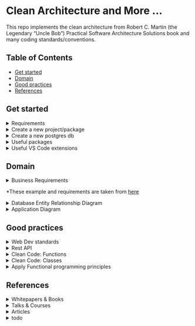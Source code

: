 # Clean Architecture and More ...

This repo implements the clean architecture from Robert C. Martin (the Legendary “Uncle Bob”) Practical Software Architecture Solutions book and many coding standards/conventions.

## Table of Contents
- [Get started](#get-started)
- [Domain](#domain)
- [Good practices](#good-practices)
- [References](#references)

## Get started

<details>
<summary>Requirements</summary>

- Install nvm
- Install node:
    - Run `nvm install <major.minor.patch>` E.g.: `nvm install 16.14.0`
    - Run `nvm use <major.minor.patch>` E.g.: `nvm use 16.14.0`
- For more details:
    - [Releases](https://nodejs.org/en/about/releases/)

</details>

<details>
<summary>Create a new project/package</summary>

- Create a source folder for your package:
    - all the characters in the package name must be lowercase
    - hyphens are allowed
    - package name length cannot exceed 214
    - See package naming rules [here](https://github.com/npm/validate-npm-package-name/#naming-rules)
- Run `npm init` in your project root folder (see package naming rules below)    
    ```
        package name: (clean-architecture-node) 
        version: (1.0.0)
        description: < your package description >
        entry point: (index.js) app.ts
        test command: test:unit
        git repository: (https://github.com/hamidgasmi/clean-architecture-node.git)
        keywords: nodejs clean-architecture conventions
        author: < your name >
        license: (ISC) MIT
    ```
    - or just: `npm init -y`
- Install dependencies:
    - Projet dependencies: `npm i <package-name> -s` or `npm i <package-name> --save-prod`
    - Dev dependencies: `npm i <package name> --save-dev`
    - Peer dependencies: manual
- More details:
    - [Package naming rules](https://github.com/npm/validate-npm-package-name/#naming-rules)
    - [Incrementing semantic versions in published packages](https://docs.npmjs.com/about-semantic-versioning#incrementing-semantic-versions-in-published-packages)
    - [Using semantic versioning to specify update types your package can accept](https://docs.npmjs.com/about-semantic-versioning#using-semantic-versioning-to-specify-update-types-your-package-can-accept)
    - [Difference between dependencies, devDependencies and peerDependencies](https://www.geeksforgeeks.org/difference-between-dependencies-devdependencies-and-peerdependencies)
    - [More about difference between dependencies, devDependencies and peerDependencies](https://stackoverflow.com/questions/18875674/whats-the-difference-between-dependencies-devdependencies-and-peerdependencies?answertab=scoredesc#tab-top)

</details>

<details>
<summary>Create a new postgres db</summary>

- Docker: `docker run -p 5432:5432 --name postgres-db -e POSTGRES_PASSWORD=password -d postgres`
- Install the `db-migrate` package:
    ```
        npm i db-migrate --save-dev
        npm i db-migrate-pg --save-dev
        npm i db-migrate-plugin-typescript --save-dev
    ```
- Create a `database.json` file with the content below:
    ```json
        {
            "dev": {
                "driver": "pg",
                "user": "postgres",
                "password": "password",
                "host": "localhost",
                "database": "postgres"
            }
        }
    ```

</details>

<details>
<summary>Useful packages</summary>

- shx: 
- husky:
- eslint:
- license-checker:
- nyc:
- sinon:
- joi: data validator

</details>

<details>
<summary>Useful VS Code extensions</summary>

- Better Comments:

</details>

## Domain

<details>
<summary>Business Requirements</summary>

- 2 main entities: 
    - Student and Course
    - They can exist on their own and have their own life cycle
- Student entity:
    - It can enroll in one or several courses
    - It keeps track of the courses it's enrolled in
- Course entity:
    - It keeps track of the number of students enrolled in it
- Application:
    - It allows the creation and editing of a new `Course` or a new `Student` independently of each other
    - It allows a `Student` to enroll in a `Course` if and only if the student has successfully registered their enrollment in the course
    - It updates its entities accordingly when a `Student` successfully enroll to a `Course`

</details>

*These example and requirements are taken from [here](https://medium.com/@gushakov/clean-domain-driven-design-2236f5430a05)

<details>
<summary>Database Entity Relationship Diagram</summary>

![database entity relationship diagram](./docs/bdd.drawio.svg)

</details>

<details>
<summary>Application Diagram</summary>

![Application diagram](./docs/cleanArchitectureNodeDiagrams.drawio.svg)

</details>

## Good practices

<details>
<summary>Web Dev standards</summary>

- Header names:
    - [RFC: Deprecating the "X-" Prefix and Similar Constructs in Application Protocols](https://www.rfc-editor.org/rfc/rfc6648)
    - [Stackoverflow: For more details](https://stackoverflow.com/questions/3561381/custom-http-headers-naming-conventions)

</details>

<details>
<summary>Rest API</summary>

- Use unique identifier headers: `x-request-id`, `x-trace-id` or `x-correlation-id`
    - [Correlation IDs for microservices architectures](https://hilton.org.uk/blog/microservices-correlation-id)
- Return resource only when requested: use header `x-return-resource`

</details>

<details>
<summary>Clean Code: Functions</summary>

- It shouldn't accept more than 3 parameters: use a data-structure as a parameter instead of having a lot of parameters
- It should be small => Should do exactly One Thing (Single responsability principle)
- Same level of abstractions: should contain same level of abstraction (high or low level)
    ```
        // Bad example
        function saveUser(name, email) {
            if !isValid(name) { // high abstraction level
                return false
            }
            if !email.include('@) { // Low abstraction level
                return false
            }
        }
    ```
- Should do work that's one level of abstraction below their name
    ```
        // Good example
        function isValidEmail(email) {
            return email.include('@) ? true : false
        }
    ```
    ```
        // Bad example
        function saveUser(name, email) {
            if (!name.length === 0) { // too low abstraction level
                return false
            }
            if !email.include('@) { // too Low abstraction level
                return false
            }
            //...
        }
    ```
- Public methods: fail fast by using guards 1st. (defensive programming)
- CQS principle
    - Tester-Doer pattern: if we want to allow users of our api to avoid dealing with exceptions, then provide a tester property.

</details>

<details>
<summary>Clean Code: Classes</summary>

- Write high cohesive class:
    - Class cohesion: how much are your class methods using the class properties
    - Maximum Cohesion: all methods each use all properties (highly cohesive object). Properties could be private
    - No Cohesion: all methods don't use any class properties. Properties are managed outside of the class (properties are public).
- Law of Demeter: 
    - Code in a method may only access direct internals (properties and methods) of:
        - The object it belongs to
        - Objects that are stored in properties of that object
        - Objects which are received as method parameters
        - Objects which are created in the method
    - E.g. avoid accessing object of object: `this.customer.lastPurshase.date`
- Tell, don't ask:
    - Have other classes to do the job for you (instead of asking for data to do the job)
- Follow SOLID:
    - S (SRP: the Single-Responsibility principle): classes should have a single responsibility, it shouldn't change for more than one reason.
    - O (OCP: the Open-Close principle): a class should be open for extension but closed for modification (Polymorphism, composition)
    - L (LSP: the Liskov Substitution principle): objects should be replaceable with instances of their subclasses without altering the behavior.
    - I (ISP: the Interface Segregation principle): many client-specific interfaces are better than one general purpose interface.
    - D (DIP: the Dependency Inversion principle): you should depend upon abstractions, not concretions

</details>

<details>
<summary>Apply Functional programming principles</summary>

- Avoid side effects:
    - keep function signatures honest
    - Avoid using global variables (value, data-structure, object)
    - Avoid changing a value of a parameter
    - Avoid printing or logging to the screen
    - Avoid triggering an external process
    - Avoid invoking other functions that aren't pure
    - Avoid throwing an exception:
        - Throwing an exception makes the function dishonest
        - Avoid using exceptions to control the program flow
        - Use exception only to state a bug in our application (when a error break a contract)
        - Catch all unknown exceptions in a generic exception handler at the highest level possible => middleware
        - Catch all expected (known) failures at the lowest level possible
    - Avoid primitive types obsession:
        - Use Value-Object
        - Convert primitives into Value-Objects on the boundary of the domain model
        - Handle input error at the boundaries of the domain model
        - Convert Value-Objects back into primitives when they leave the domain model
    - Avoid Nulls:
        - Nulls make function dishonest
        ```
            // what if id isn't found? throw exception? return null? => The function signature doesn't show that => It's dishonest
            async getUser(id: number): Promive<User> {
            }
        ```
        - Use **union** type? You do not need to check the function body to find out if it can return a null reference
        ```
            // The function is now honest
            async getUser(id: number): Promive<User | null> {
            }
        ```
- Keep it stateless:
    - Avoid shared states
    - A shared state is any variable, object, memory space that exists in a shared scope
    - A shared state is also the property of an object being passed between scopes
    - A shared scope can include global scope or closure scopes
- Avoid mutation (keep objects immutable):
    - Objects in JavaScript are mutable (`strings` are immutable, though)
    - Immutability save you from concurrency issues, temporal coupling issues
    - Use `Object.freeze(myObj)` to force an object to be immutable
    - Use `Object.assign({}, myObj)` to clone a ***shallow*** object (doesn't have another object inside)
    - User **spread** operator to do a ***shallow*** clonning `const cloneArr = [ ...err ]` or `const cloneObj = { ...obj }`
    - Use `JSON.parse(JSON.stringify(myObj))` to deep clone an object
    - Use class constructor to clone an object (OOP way of cloning)
- Use Function Composition?
- Use Declarative code instead of Imperative code?
- Use Railway-Oriented programming (Pipelining)
    - Add extension methods to class (OnSuccess, OnFailure, OnBoth)
    - [Railway oriented programming: Error handling in functional languages by Scott Wlaschin](https://vimeo.com/113707214)

</details>

## References

<details>
<summary>Whitepapers & Books</summary>

- [Clean Architecture: A Craftsman's Guide to Software Structure and Design](https://www.goodreads.com/book/show/18043011-clean-architecture)

</details>

<details>
<summary>Talks & Courses</summary>

- The Clean Architecture:
    - [Robert C Martin - Clean Architecture](https://youtu.be/Nltqi7ODZTM)
- Railway oriented programming:
    - [Error handling in functional languages by Scott Wlaschin](https://vimeo.com/113707214)

</details>

<details>
<summary>Articles</summary>

- The Clean Architecture:
    - [The Clean Architecture](https://blog.cleancoder.com/uncle-bob/2012/08/13/the-clean-architecture.html) by Robert C. Martin (2012)
    - [OOP Business Applications: Entity, Boundary, Interactor](https://beberlei.de/2012/08/13/oop_business_applications_entity_boundary_interactor.html) by Benjamin Eberlei (2012)
    - [A couple of thoughts on Clean Architecture](https://blog.sourced-bvba.be/article/2017/02/14/thoughts-on-clean-architecture/) by Lieven Doclo (2017)
    - [Clean Architecture Is Screaming](https://dzone.com/articles/clean-architecture-is-screaming) by Java Zone (2017)
    - [Clean Architecture: Standing on the shoulders of giants](https://herbertograca.com/2017/09/28/clean-architecture-standing-on-the-shoulders-of-giants/) by Herberto Graça (2017)
- Domain-Driven Design:
    - [The Clean Domain-Driven Design](https://medium.com/@gushakov/clean-domain-driven-design-2236f5430a05)
    - [Domain-Driven Design with TypeScript](https://khalilstemmler.com/articles/categories/domain-driven-design/)
- Dev principles:
    - [Fail Fast principle](https://enterprisecraftsmanship.com/posts/fail-fast-principle/)
- Database:
    - [Database versioning best practices](https://enterprisecraftsmanship.com/posts/database-versioning-best-practices/)

</details>


<details>
<summary>todo</summary>

- [Do we need a Maybe Monad in JavaScript](https://www.dotnetcurry.com/patterns-practices/1510/maybe-monad-csharp)
- [ Clean Architecture + CQRS](https://www.youtube.com/watch?v=NzcZcim9tp8)

</details>
